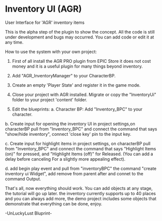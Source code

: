 # Inventory UI (AGR) 
User Interface for 'AGR' inventory items

This is the alpha step of the plugin to show the concept. All the code is still under development and bugs may occurred.
You can add code or edit it at any time.

How to use the system with your own project:

1. First of all install the AGR PRO plugin from EPIC Store it does not cost money and it is a useful plugin for many things beyond inventory.

2. Add "AGR_InventoryManager" to your CharacterBP.

3. Create an empty 'Player State' and register it in the game mode.

4. Close your project with AGR installed. Migrate or copy the "InventoryUi" folder to your project 'content' folder.

5. Edit the blueprints:
  a. Character BP: Add "Inventory_BPC" to your character.
  
  b. Create input for opening the inventory UI in project settings,on characterBP pull from "Inventory_BPC" and connect the command that says "show/hide inventory",       connect 'close key' pin to the input key.
  
  c. Create input for highlight items in project settings, on characterBP pull from "Inventory_BPC" and connect the command that says "Highlight Items (on)" for pressed,   and "Highlight Items (off)" for Released. (You can add a delay before canceling
  For a slightly more appealing effect).

  d. add begin play event and pull from "inventoryBPC" the command "create inventory ui Widget", add remove from parent after and connet to the command Output.

That's all, now everything should work.
You can add objects at any stage, the tutorial will go up later. the inventory currently supports up to 40 places and you can always add more, the demo project includes some objects that demonstrate that everything can be done,
enjoy.

-UnLuckyLust Bluprint-
